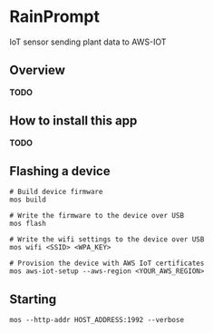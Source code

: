 #  RainPrompt

IoT sensor sending plant data to AWS-IOT

## Overview

__TODO__


## How to install this app

__TODO__

## Flashing a device

```
# Build device firmware
mos build

# Write the firmware to the device over USB
mos flash

# Write the wifi settings to the device over USB
mos wifi <SSID> <WPA_KEY>

# Provision the device with AWS IoT certificates
mos aws-iot-setup --aws-region <YOUR_AWS_REGION>
```

## Starting 

```
mos --http-addr HOST_ADDRESS:1992 --verbose
```
